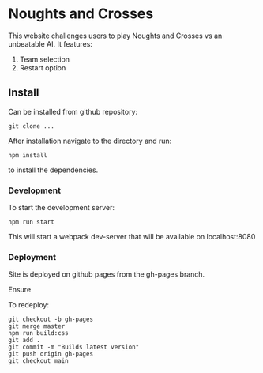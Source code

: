 # Noughts and Crosses

This website challenges users to play Noughts and Crosses vs an unbeatable AI. It features:

1. Team selection
2. Restart option

## Install

Can be installed from github repository:

`git clone ...`

After installation navigate to the directory and run:

`npm install`

to install the dependencies.

### Development

To start the development server:

`npm run start`

This will start a webpack dev-server that will be available on localhost:8080

### Deployment

Site is deployed on github pages from the gh-pages branch.

Ensure

To redeploy:

```git checkout gh-pages
git checkout -b gh-pages
git merge master
npm run build:css
git add .
git commit -m "Builds latest version"
git push origin gh-pages
git checkout main
```

